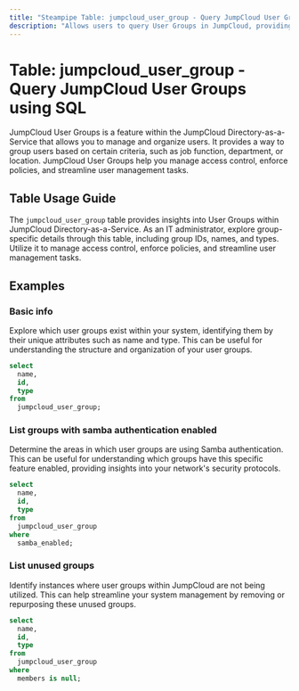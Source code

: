 ```yaml
---
title: "Steampipe Table: jumpcloud_user_group - Query JumpCloud User Groups using SQL"
description: "Allows users to query User Groups in JumpCloud, providing detailed information about group IDs, names, and types."
---
```


# Table: jumpcloud_user_group - Query JumpCloud User Groups using SQL

JumpCloud User Groups is a feature within the JumpCloud Directory-as-a-Service that allows you to manage and organize users. It provides a way to group users based on certain criteria, such as job function, department, or location. JumpCloud User Groups help you manage access control, enforce policies, and streamline user management tasks.

## Table Usage Guide

The `jumpcloud_user_group` table provides insights into User Groups within JumpCloud Directory-as-a-Service. As an IT administrator, explore group-specific details through this table, including group IDs, names, and types. Utilize it to manage access control, enforce policies, and streamline user management tasks.

## Examples

### Basic info
Explore which user groups exist within your system, identifying them by their unique attributes such as name and type. This can be useful for understanding the structure and organization of your user groups.

```sql
select
  name,
  id,
  type
from
  jumpcloud_user_group;
```

### List groups with samba authentication enabled
Determine the areas in which user groups are using Samba authentication. This can be useful for understanding which groups have this specific feature enabled, providing insights into your network's security protocols.

```sql
select
  name,
  id,
  type
from
  jumpcloud_user_group
where
  samba_enabled;
```

### List unused groups
Identify instances where user groups within JumpCloud are not being utilized. This can help streamline your system management by removing or repurposing these unused groups.

```sql
select
  name,
  id,
  type
from
  jumpcloud_user_group
where
  members is null;
```